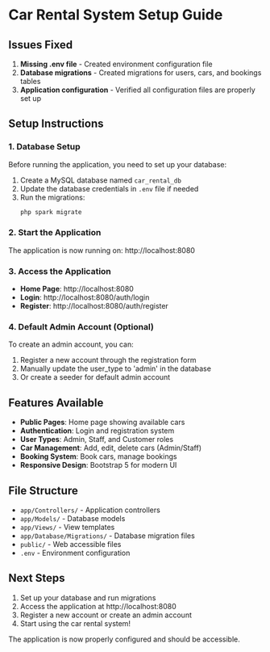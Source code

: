 # Car Rental System Setup Guide

## Issues Fixed

1. **Missing .env file** - Created environment configuration file
2. **Database migrations** - Created migrations for users, cars, and bookings tables
3. **Application configuration** - Verified all configuration files are properly set up

## Setup Instructions

### 1. Database Setup

Before running the application, you need to set up your database:

1. Create a MySQL database named `car_rental_db`
2. Update the database credentials in `.env` file if needed
3. Run the migrations:
   ```bash
   php spark migrate
   ```

### 2. Start the Application

The application is now running on: http://localhost:8080

### 3. Access the Application

- **Home Page**: http://localhost:8080
- **Login**: http://localhost:8080/auth/login
- **Register**: http://localhost:8080/auth/register

### 4. Default Admin Account (Optional)

To create an admin account, you can:

1. Register a new account through the registration form
2. Manually update the user_type to 'admin' in the database
3. Or create a seeder for default admin account

## Features Available

- **Public Pages**: Home page showing available cars
- **Authentication**: Login and registration system
- **User Types**: Admin, Staff, and Customer roles
- **Car Management**: Add, edit, delete cars (Admin/Staff)
- **Booking System**: Book cars, manage bookings
- **Responsive Design**: Bootstrap 5 for modern UI

## File Structure

- `app/Controllers/` - Application controllers
- `app/Models/` - Database models
- `app/Views/` - View templates
- `app/Database/Migrations/` - Database migration files
- `public/` - Web accessible files
- `.env` - Environment configuration

## Next Steps

1. Set up your database and run migrations
2. Access the application at http://localhost:8080
3. Register a new account or create an admin account
4. Start using the car rental system!

The application is now properly configured and should be accessible.
